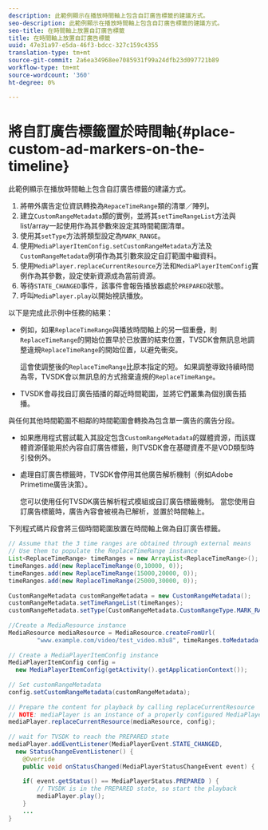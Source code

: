 ```yaml
---
description: 此範例顯示在播放時間軸上包含自訂廣告標籤的建議方式。
seo-description: 此範例顯示在播放時間軸上包含自訂廣告標籤的建議方式。
seo-title: 在時間軸上放置自訂廣告標籤
title: 在時間軸上放置自訂廣告標籤
uuid: 47e31a97-e5da-46f3-bdcc-327c159c4355
translation-type: tm+mt
source-git-commit: 2a6ea34968ee7085931f99a24dfb23d097721b89
workflow-type: tm+mt
source-wordcount: '360'
ht-degree: 0%

---
```



# 將自訂廣告標籤置於時間軸{#place-custom-ad-markers-on-the-timeline}

此範例顯示在播放時間軸上包含自訂廣告標籤的建議方式。

1. 將帶外廣告定位資訊轉換為`RepaceTimeRange`類的清單／陣列。
1. 建立`CustomRangeMetadata`類的實例，並將其`setTimeRangeList`方法與list/array一起使用作為其參數來設定其時間範圍清單。
1. 使用其`setType`方法將類型設定為`MARK_RANGE`。
1. 使用`MediaPlayerItemConfig.setCustomRangeMetadata`方法及`CustomRangeMetadata`例項作為其引數來設定自訂範圍中繼資料。
1. 使用`MediaPlayer.replaceCurrentResource`方法和`MediaPlayerItemConfig`實例作為其參數，設定使新資源成為當前資源。
1. 等待`STATE_CHANGED`事件，該事件會報告播放器處於`PREPARED`狀態。
1. 呼叫`MediaPlayer.play`以開始視訊播放。

以下是完成此示例中任務的結果：

* 例如，如果`ReplaceTimeRange`與播放時間軸上的另一個重疊，則`ReplaceTimeRange`的開始位置早於已放置的結束位置，TVSDK會無訊息地調整違規`ReplaceTimeRange`的開始位置，以避免衝突。

   這會使調整後的`ReplaceTimeRange`比原本指定的短。 如果調整導致持續時間為零，TVSDK會以無訊息的方式捨棄違規的`ReplaceTimeRange`。

* TVSDK會尋找自訂廣告插播的鄰近時間範圍，並將它們叢集為個別廣告插播。

與任何其他時間範圍不相鄰的時間範圍會轉換為包含單一廣告的廣告分段。

* 如果應用程式嘗試載入其設定包含`CustomRangeMetadata`的媒體資源，而該媒體資源僅能用於內容自訂廣告標籤，則TVSDK會在基礎資產不是VOD類型時引發例外。

* 處理自訂廣告標籤時，TVSDK會停用其他廣告解析機制（例如Adobe Primetime廣告決策）。

   您可以使用任何TVSDK廣告解析程式模組或自訂廣告標籤機制。 當您使用自訂廣告標籤時，廣告內容會被視為已解析，並置於時間軸上。

下列程式碼片段會將三個時間範圍放置在時間軸上做為自訂廣告標籤。

```java
// Assume that the 3 time ranges are obtained through external means 
// Use them to populate the ReplaceTimeRange instance 
List<ReplaceTimeRange> timeRanges = new ArrayList<ReplaceTimeRange>(); 
timeRanges.add(new ReplaceTimeRange(0,10000, 0)); 
timeRanges.add(new ReplaceTimeRange(15000,20000, 0)); 
timeRanges.add(new ReplaceTimeRange(25000,30000, 0)); 
 
CustomRangeMetadata customRangeMetadata = new CustomRangeMetadata(); 
customRangeMetadata.setTimeRangeList(timeRanges); 
customRangeMetadata.setType(CustomRangeMetadata.CustomRangeType.MARK_RANGE); 
 
//Create a MediaResource instance 
MediaResource mediaResource = MediaResource.createFromUrl( 
        "www.example.com/video/test_video.m3u8", timeRanges.toMedatada(null)); 
 
// Create a MediaPlayerItemConfig instance 
MediaPlayerItemConfig config =  
  new MediaPlayerItemConfig(getActivity().getApplicationContext()); 
 
// Set customRangeMetadata 
config.setCustomRangeMetadata(customRangeMetadata); 
 
// Prepare the content for playback by calling replaceCurrentResource 
// NOTE: mediaPlayer is an instance of a properly configured MediaPlayer  
mediaPlayer.replaceCurrentResource(mediaResource, config); 
 
// wait for TVSDK to reach the PREPARED state 
mediaPlayer.addEventListener(MediaPlayerEvent.STATE_CHANGED,  
  new StatusChangeEventListener() { 
    @Override 
    public void onStatusChanged(MediaPlayerStatusChangeEvent event) { 
 
    if( event.getStatus() == MediaPlayerStatus.PREPARED ) { 
        // TVSDK is in the PREPARED state, so start the playback  
        mediaPlayer.play(); 
    } 
    ... 
}
```

